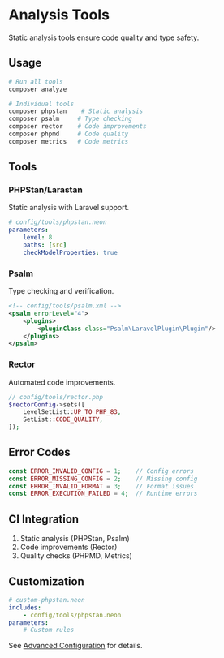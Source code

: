 # Analysis Tools

Static analysis tools ensure code quality and type safety.

## Usage

```bash
# Run all tools
composer analyze

# Individual tools
composer phpstan    # Static analysis
composer psalm     # Type checking
composer rector    # Code improvements
composer phpmd     # Code quality
composer metrics   # Code metrics
```

## Tools

### PHPStan/Larastan
Static analysis with Laravel support.

```yaml
# config/tools/phpstan.neon
parameters:
    level: 8
    paths: [src]
    checkModelProperties: true
```

### Psalm
Type checking and verification.

```xml
<!-- config/tools/psalm.xml -->
<psalm errorLevel="4">
    <plugins>
        <pluginClass class="Psalm\LaravelPlugin\Plugin"/>
    </plugins>
</psalm>
```

### Rector
Automated code improvements.

```php
// config/tools/rector.php
$rectorConfig->sets([
    LevelSetList::UP_TO_PHP_83,
    SetList::CODE_QUALITY,
]);
```

## Error Codes

```php
const ERROR_INVALID_CONFIG = 1;    // Config errors
const ERROR_MISSING_CONFIG = 2;    // Missing config
const ERROR_INVALID_FORMAT = 3;    // Format issues
const ERROR_EXECUTION_FAILED = 4;  // Runtime errors
```

## CI Integration

1. Static analysis (PHPStan, Psalm)
2. Code improvements (Rector)
3. Quality checks (PHPMD, Metrics)

## Customization

```yaml
# custom-phpstan.neon
includes:
    - config/tools/phpstan.neon
parameters:
    # Custom rules
```

See [Advanced Configuration](../config/advanced.md) for details.
